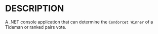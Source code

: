 # DESCRIPTION
A .NET console application that can determine the `Condorcet Winner` of a Tideman or ranked pairs vote.